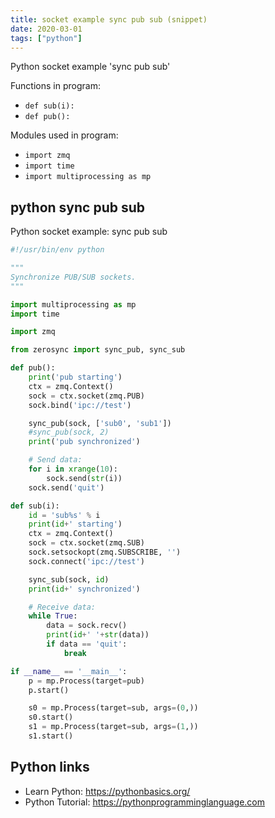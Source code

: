 ```yaml
---
title: socket example sync pub sub (snippet)
date: 2020-03-01
tags: ["python"]
---
```

Python socket example 'sync pub sub'

Functions in program: 
* `def sub(i):`
* `def pub():`

Modules used in program: 
* `import zmq`
* `import time`
* `import multiprocessing as mp`

## python sync pub sub

Python socket example: sync pub sub

```python
#!/usr/bin/env python

"""
Synchronize PUB/SUB sockets.
"""

import multiprocessing as mp
import time

import zmq

from zerosync import sync_pub, sync_sub

def pub():
    print('pub starting')
    ctx = zmq.Context()
    sock = ctx.socket(zmq.PUB)
    sock.bind('ipc://test')

    sync_pub(sock, ['sub0', 'sub1'])
    #sync_pub(sock, 2)
    print('pub synchronized')

    # Send data:
    for i in xrange(10):
        sock.send(str(i))
    sock.send('quit')

def sub(i):
    id = 'sub%s' % i
    print(id+' starting')
    ctx = zmq.Context()
    sock = ctx.socket(zmq.SUB)
    sock.setsockopt(zmq.SUBSCRIBE, '')
    sock.connect('ipc://test')

    sync_sub(sock, id)
    print(id+' synchronized')

    # Receive data:
    while True:
        data = sock.recv()
        print(id+' '+str(data))
        if data == 'quit':
            break

if __name__ == '__main__':
    p = mp.Process(target=pub)
    p.start()

    s0 = mp.Process(target=sub, args=(0,))
    s0.start()
    s1 = mp.Process(target=sub, args=(1,))
    s1.start()


```

## Python links

- Learn Python: https://pythonbasics.org/
- Python Tutorial: https://pythonprogramminglanguage.com
